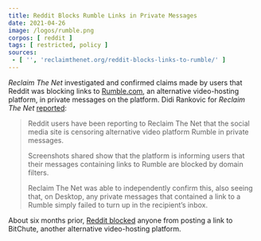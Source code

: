 ```yaml
---
title: Reddit Blocks Rumble Links in Private Messages
date: 2021-04-26
image: /logos/rumble.png
corpos: [ reddit ]
tags: [ restricted, policy ]
sources:
 - [ '', 'reclaimthenet.org/reddit-blocks-links-to-rumble/' ]
---
```


_Reclaim The Net_ investigated and confirmed claims made by users that Reddit
was blocking links to [Rumble.com](https://rumble.com/), an alternative
video-hosting platform, in private messages on the platform. Didi Rankovic for
_Reclaim The Net_
[reported](https://reclaimthenet.org/reddit-blocks-links-to-rumble/):

> Reddit users have been reporting to Reclaim The Net that the social media
> site is censoring alternative video platform Rumble in private messages.
>
> Screenshots shared show that the platform is informing users that their
> messages containing links to Rumble are blocked by domain filters.
>
> Reclaim The Net was able to independently confirm this, also seeing that, on
> Desktop, any private messages that contained a link to a Rumble simply failed
> to turn up in the recipient’s inbox.

About six months prior, [Reddit blocked](/e/reddit-blocks-bitchute-links/)
anyone from posting a link to BitChute, another alternative video-hosting
platform.
